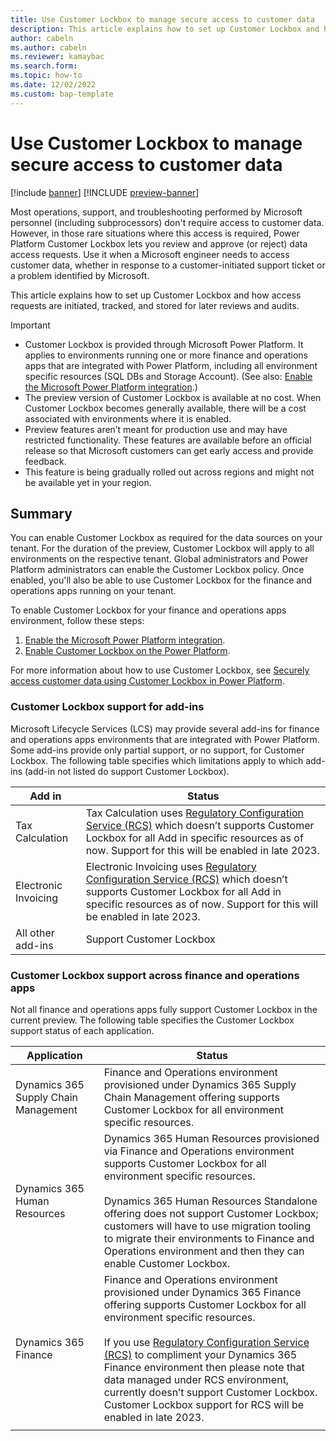 ```yaml
---
title: Use Customer Lockbox to manage secure access to customer data
description: This article explains how to set up Customer Lockbox and how access requests are initiated, tracked, and stored for later reviews and audits.
author: cabeln
ms.author: cabeln
ms.reviewer: kamaybac
ms.search.form:
ms.topic: how-to
ms.date: 12/02/2022
ms.custom: bap-template
---
```


# Use Customer Lockbox to manage secure access to customer data

[!include [banner](../includes/banner.md)]
[!INCLUDE [preview-banner](../includes/preview-banner.md)]

Most operations, support, and troubleshooting performed by Microsoft personnel (including subprocessors) don't require access to customer data. However, in those rare situations where this access is required, Power Platform Customer Lockbox lets you review and approve (or reject) data access requests. Use it when a Microsoft engineer needs to access customer data, whether in response to a customer-initiated support ticket or a problem identified by Microsoft.

This article explains how to set up Customer Lockbox and how access requests are initiated, tracked, and stored for later reviews and audits.

> [!IMPORTANT]
>
> - Customer Lockbox is provided through Microsoft Power Platform. It applies to environments running one or more finance and operations apps that are integrated with Power Platform, including all environment specific resources (SQL DBs and Storage Account). (See also: [Enable the Microsoft Power Platform integration](../../dev-itpro/power-platform/enable-power-platform-integration.md).)
> - The preview version of Customer Lockbox is available at no cost. When Customer Lockbox becomes generally available, there will be a cost associated with environments where it is enabled.
> - Preview features aren’t meant for production use and may have restricted functionality. These features are available before an official release so that Microsoft customers can get early access and provide feedback.
> - This feature is being gradually rolled out across regions and might not be available yet in your region.

## Summary

You can enable Customer Lockbox as required for the data sources on your tenant. For the duration of the preview, Customer Lockbox will apply to all environments on the respective tenant. Global administrators and Power Platform administrators can enable the Customer Lockbox policy. Once enabled, you'll also be able to use Customer Lockbox for the finance and operations apps running on your tenant.

To enable Customer Lockbox for your finance and operations apps environment, follow these steps:

1. [Enable the Microsoft Power Platform integration](../../dev-itpro/power-platform/enable-power-platform-integration.md).
1. [Enable Customer Lockbox on the Power Platform](/power-platform/admin/about-lockbox).

For more information about how to use Customer Lockbox, see [Securely access customer data using Customer Lockbox in Power Platform](/power-platform/admin/about-lockbox).

### Customer Lockbox support for add-ins

Microsoft Lifecycle Services (LCS) may provide several add-ins for finance and operations apps environments that are integrated with Power Platform. Some add-ins provide only partial support, or no support, for Customer Lockbox. The following table specifies which limitations apply to which add-ins (add-in not listed do support Customer Lockbox).

| Add in | Status |
|---|---|
|Tax Calculation|Tax Calculation uses [Regulatory Configuration Service (RCS)](../../../finance/localizations/rcs-overview.md) which doesn’t supports Customer Lockbox for all Add in specific resources as of now. Support for this will be enabled in late 2023.|
|Electronic Invoicing|Electronic Invoicing uses [Regulatory Configuration Service (RCS)](../../../finance/localizations/rcs-overview.md) which doesn’t supports Customer Lockbox for all Add in specific resources as of now. Support for this will be enabled in late 2023.|
| All other add-ins | Support Customer Lockbox |

### Customer Lockbox support across finance and operations apps

Not all finance and operations apps fully support Customer Lockbox in the current preview. The following table specifies the Customer Lockbox support status of each application.

| Application | Status |
|---|---|
| Dynamics 365 Supply Chain Management | Finance and Operations environment provisioned under Dynamics 365 Supply Chain Management offering supports Customer Lockbox for all environment specific resources.|
| Dynamics 365 Human Resources |Dynamics 365 Human Resources provisioned via Finance and Operations environment supports Customer Lockbox for all environment specific resources.<br/><br/>Dynamics 365 Human Resources Standalone offering does not support Customer Lockbox; customers will have to use migration tooling to migrate their environments to Finance and Operations environment and then they can enable Customer Lockbox.|
| Dynamics 365 Finance | Finance and Operations environment provisioned under Dynamics 365 Finance offering supports Customer Lockbox for all environment specific resources.<br/><br/>If you use [Regulatory Configuration Service (RCS)](../../../finance/localizations/rcs-overview.md) to compliment your Dynamics 365 Finance environment then please note that data managed under RCS environment, currently doesn’t support Customer Lockbox. Customer Lockbox support for RCS will be enabled in late 2023.|
|  |  |
